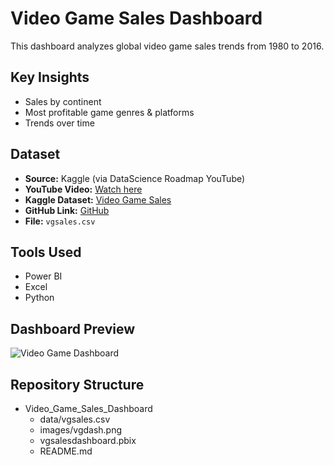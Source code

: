 # Video Game Sales Dashboard  

This dashboard analyzes global video game sales trends from 1980 to 2016.  

## Key Insights  
- Sales by continent  
- Most profitable game genres & platforms  
- Trends over time  

## Dataset  
- **Source:** Kaggle (via DataScience Roadmap YouTube)  
- **YouTube Video:** [Watch here](https://www.youtube.com/watch?v=qiLViMzzANE&list=PL7RSbI9s6KhhQqxFpkPVCHykgrWPK41gS)  
- **Kaggle Dataset:** [Video Game Sales](https://www.kaggle.com/datasets/gregorut/videogamesales)
- **GitHub Link:** [GitHub](https://github.com/DataScienceRoadMapDSRM/Tableau-Dashboards-info/blob/main/vgsales.csv)
- **File:** `vgsales.csv`  

## Tools Used  
- Power BI
- Excel 
- Python  

## Dashboard Preview  
![Video Game Dashboard](https://github.com/haileyrthomas01/powerbidashboards/blob/main/video%20game%20sales%20dashboard/vgdash.png)  

## Repository Structure  
- Video_Game_Sales_Dashboard
  - data/vgsales.csv
  - images/vgdash.png
  - vgsalesdashboard.pbix
  - README.md
